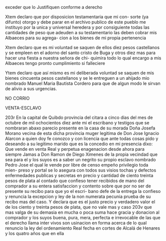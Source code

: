 exceder que lo Justifiquen conforme a derecho

Xtem declaro que por disposicion testamentaria que mi con-
sorte (ya difunto) otorgo y debe parar en el archivo publico
de este pueblo me instituyo por la unica y universal heredera y
por consiguiente todas las cantidades de peso que adeuden a su
testamentario las deben cobrar mis Albaeces para su agrega-
cion a los bienes de mi propia pertenencia

Xtem declaro que es mi voluntad se saquen de ellos diez pesos
castellanos y se empleen en el adorno del santo cristo de Buga y
otros diez mas para hacer una fiesta a nuestra señora de chi-
quimira todo lo qual encargo a mis Albaeces tengo pronto
cumplimiento si falleciere

Ytem declaro que así mismo es mi deliberada voluntad se saquen
de mis bienes cincuenta pesos castellanos y se le entreguen a un
ahijado mio nombrado Manuel Maria Bautista Cordero para que
de algun modo le sirvan de alivio a sus urgencias.

NO CORRIO

VENTA-ESCLAVO

203r En la capital de Quibdo provincia del citara a cinco dias del mes de
octubre de mil ochocientos diez ante mi el escribano y testigos que
se nombraran abaxo parecio presente en la casa de su morada
Doña Josefa Morano vecina de esta dicha provincia muger legitima
de Don Jose Ignacio Alarcon a quien doy fe conozco y con licencia
que ante todas cosas pido y deseando a su legitimo marido que es
la concedio en mi presencia dixo: Que vende en venta Real y
perpetua enagenacion desde ahora para siempre Jamas a Don Ramon
de Diego Ximenes de la propia vecindad que sea para el y los suyos
es a saber un negrito su propio esclavo nombrado Pedro Jose el
qual le vende por libre de censo empeño privilegio toda mien-
preso y portal se lo asegura con todos sus visios tochas y defectos
enfermedades publicas y secretas en precio y cantidad de
ciento treinta pesos de plata al contado que confieso tener recibidos
de mano del comprador a su entera satisfaccion y contento
sobre que por no ser de presente su recibo para que yo el escri-
bano defe de la entrega la confieso y renuncia la excepcion
y ley de la non numerata pecunia prueba de su recibo mas del
caso. Y declara que es el justo precio y verdadero valor el de
los ciento y treinta pesos de plata, que no vale mas y caso
203v que mas valga de su demasia en mucha o poca suma hace gracia
y donacion al comprador y los suyos buena, pura, mera, perfecta e
irrevocable de las que el derecho llama inter vivos son usinacion
en forma acerca de lo qual renuncio la ley del ordenamiento Real
fecha en cortes de Alcalá de Henares y los quatro años que en ella